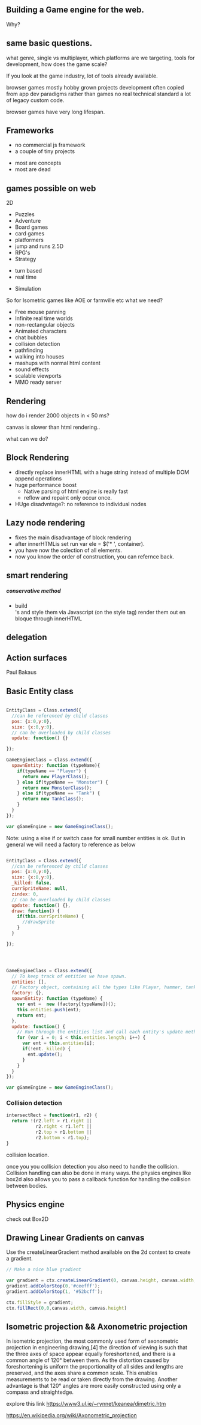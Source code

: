 ## Building a Game engine for the web.

Why?

## same basic questions.
what genre, single vs multiplayer, which platforms are we targeting, tools for development, how does the game scale?

If you look at the game industry, lot of tools already available.

browser games
mostly hobby grown projects
development often copied from app dev paradigms rather than games
no real technical standard
a lot of legacy custom code.

browser games have very long lifespan.

## Frameworks
* no commercial js framework
* a couple of tiny projects
 - most are concepts
 - most are dead

## games possible on web
2D
* Puzzles
* Adventure
* Board games
* card games
* platformers
* jump and runs
2.5D
* RPG's
* Strategy
 - turn based
 - real time
* Simulation

So for Isometric games like AOE or farmville etc what we need?

* Free mouse panning
* Infinite real time worlds
* non-rectangular objects
* Animated characters
* chat bubbles
* collision detection
* pathfinding
* walking into houses
* mashups with normal html content
* sound effects
* scalable viewports
* MMO ready server


## Rendering
how do i render 2000 objects in < 50 ms?

canvas is slower than html rendering..

what can we do?
## Block Rendering
* directly replace innerHTML with a huge string instead of multiple DOM append operations
* huge performance boost
  - Native parsing of html engine is really fast
  - reflow and repaint only occur once.
* HUge disadvntage?:  no reference to individual nodes

## Lazy node rendering
* fixes the main disadvantage of block rendering
* after innerHTMLis set run
var ele = $('* ', container).
* you have now the colection of all elements.
* now you know the order of construction, you can refernce back.

## smart rendering
##### conservative method
* build <div>'s and style them via Javascript (on the style tag)
render them out en bloque through innerHTML

## delegation

## Action surfaces
Paul Bakaus

## Basic Entity class
```js

EntityClass = Class.extend({
  //can be referenced by child classes
  pos: {x:0,y:0},
  size: {x:0,y:0},
  // can be overloaded by child classes
  update: function() {}

});

GameEngineClass = Class.extend({
  spawnEntity: function (typeName){
    if(typeName == "Player") {
      return new PlayerClass();
    } else if(typeName == "Monster") {
      return new MonsterClass();
    } else if(typeName == "Tank") {
      return new TankClass();
    }
  }
});

var gGameEngine = new GameEngineClass();
```
Note: using a else if or switch case for small number entities is ok. But in general we will need a factory to reference as below
```js

EntityClass = Class.extend({
  //can be referenced by child classes
  pos: {x:0,y:0},
  size: {x:0,y:0},
  _killed: false,
  currSpriteName: null,
  zindex: 0,
  // can be overloaded by child classes
  update: function() {},
  draw: function() {
    if(this.currSpriteName) {
      //drawSprite
    }
  }

});




GameEngineClass = Class.extend({
  // To keep track of entities we have spawn.
  entities: [],
  // Factory object, containing all the types like Player, hammer, tank, monster, mine etc
  factory: {},
  spawnEntity: function (typeName) {
    var ent =  new (factory[typeName])();
    this.entities.push(ent);
    return ent;
  },
  update: function() {
    // Run through the entities list and call each entity's update method
    for (var i = 0; i < this.entities.length; i++) {
      var ent = this.entities[i];
      if(!ent._killed) {
        ent.update();
      }
    }
  }
});

var gGameEngine = new GameEngineClass();
```

### Collision detection
```js
intersectRect = function(r1, r2) {
  return !(r2.left > r1.right ||
           r2.right < r1.left ||
           r2.top > r1.bottom ||
           r2.bottom < r1.top);
}
```

collision location.

once you you collision detection you also need to handle the collision.
Collision handling can also be done in many ways.
the physics engines like box2d also allows you to pass a callback function for handling the collision between bodies.

## Physics engine
check out Box2D


## Drawing Linear Gradients on canvas
Use the createLinearGradient method available on the 2d context to create a gradient.

```js
// Make a nice blue gradient

var gradient = ctx.createLinearGradient(0, canvas.height, canvas.width, 0);
gradient.addColorStop(0,'#ceefff');
gradient.addColorStop(1, '#52bcff');

ctx.fillStyle = gradient;
ctx.fillRect(0,0,canvas.width, canvas.height)


```

## Isometric projection && Axonometric projection
In isometric projection, the most commonly used form of axonometric projection in engineering drawing,[4] the direction of viewing is such that the three axes of space appear equally foreshortened, and there is a common angle of 120° between them. As the distortion caused by foreshortening is uniform the proportionality of all sides and lengths are preserved, and the axes share a common scale. This enables measurements to be read or taken directly from the drawing. Another advantage is that 120° angles are more easily constructed using only a compass and straightedge.

explore this link https://www3.ul.ie/~rynnet/keanea/dimetric.htm

https://en.wikipedia.org/wiki/Axonometric_projection
